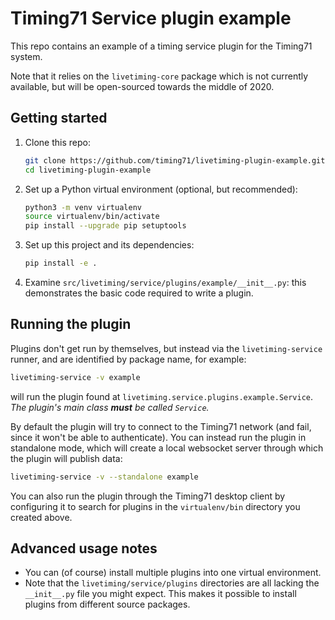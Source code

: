 # Timing71 Service plugin example

This repo contains an example of a timing service plugin for the Timing71
system.

Note that it relies on the `livetiming-core` package which is not currently
available, but will be open-sourced towards the middle of 2020.

## Getting started

1. Clone this repo:

   ```bash
   git clone https://github.com/timing71/livetiming-plugin-example.git
   cd livetiming-plugin-example
   ```

2. Set up a Python virtual environment (optional, but recommended):

   ```bash
   python3 -m venv virtualenv
   source virtualenv/bin/activate
   pip install --upgrade pip setuptools
   ```

3. Set up this project and its dependencies:

   ```bash
   pip install -e .
   ```

4. Examine `src/livetiming/service/plugins/example/__init__.py`: this
   demonstrates the basic code required to write a plugin.

## Running the plugin

Plugins don't get run by themselves, but instead via the `livetiming-service`
runner, and are identified by package name, for example:

```bash
livetiming-service -v example
```

will run the plugin found at `livetiming.service.plugins.example.Service`.
_The plugin's main class **must** be called `Service`._

By default the plugin will try to connect to the Timing71 network (and fail,
since it won't be able to authenticate). You can instead run the plugin in
standalone mode, which will create a local websocket server through which the
plugin will publish data:

```bash
livetiming-service -v --standalone example
```

You can also run the plugin through the Timing71 desktop client by configuring
it to search for plugins in the `virtualenv/bin` directory you created above.

## Advanced usage notes

- You can (of course) install multiple plugins into one virtual environment.
- Note that the `livetiming/service/plugins` directories are all lacking the
  `__init__.py` file you might expect. This makes it possible to install
  plugins from different source packages.
